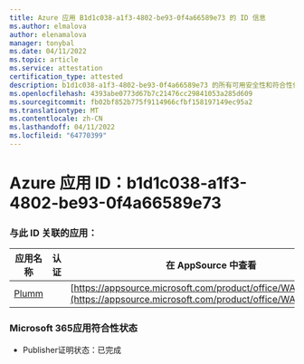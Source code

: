 ```yaml
---
title: Azure 应用 B1d1c038-a1f3-4802-be93-0f4a66589e73 的 ID 信息
ms.author: elmalova
author: elenamalova
manager: tonybal
ms.date: 04/11/2022
ms.topic: article
ms.service: attestation
certification_type: attested
description: b1d1c038-a1f3-4802-be93-0f4a66589e73 的所有可用安全性和符合性信息。
ms.openlocfilehash: 4393abe0773d67b7c21476cc29841053a285d609
ms.sourcegitcommit: fb02bf852b775f9114966cfbf158197149ec95a2
ms.translationtype: MT
ms.contentlocale: zh-CN
ms.lasthandoff: 04/11/2022
ms.locfileid: "64770399"
---
```

# <a name="azure-app-id-b1d1c038-a1f3-4802-be93-0f4a66589e73"></a>Azure 应用 ID：b1d1c038-a1f3-4802-be93-0f4a66589e73


### <a name="apps-associated-with-this-id"></a>与此 ID 关联的应用：
| **应用名称** | **认证** | **在 AppSource 中查看** |
|--------------|---------------|-----------------------|
| [Plumm](../forward/WA200003326.md) |  | [https://appsource.microsoft.com/product/office/WA200003326](https://appsource.microsoft.com/product/office/WA200003326) |

### <a name="microsoft-365-app-compliance-status"></a>Microsoft 365应用符合性状态
- Publisher证明状态：已完成
